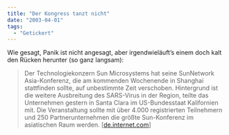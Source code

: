 ```yaml
---
title: "Der Kongress tanzt nicht"
date: "2003-04-01"
tags:
  - "Getickert"
---
```


Wie gesagt, Panik ist nicht angesagt, aber irgendwieläuft’s einem doch kalt den Rücken herunter (so ganz langsam):

> Der Technologiekonzern Sun Microsystems hat seine SunNetwork Asia-Konferenz, die am kommenden Wochenende in Shanghai stattfinden sollte, auf unbestimmte Zeit verschoben. Hintergrund ist die weitere Ausbreitung des SARS-Virus in der Region, teilte das Unternehmen gestern in Santa Clara im US-Bundesstaat Kalifornien mit. Die Veranstaltung sollte mit über 4.000 registrierten Teilnehmern und 250 Partnerunternehmen die größte Sun-Konferenz im asiatischen Raum werden.
> \[[de.internet.com](http://de.internet.com/index.html?id=2020360&section=Marketing-News "de.internet.com - Der Nachrichtendienst für IT- und Internet-Professionals")\]
